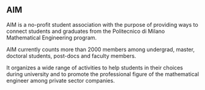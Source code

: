 ## AIM

AIM is a no-profit student association with the purpose of providing ways to connect students and graduates from the Politecnico di Milano Mathematical Engineering program.

AIM currently counts more than 2000 members among undergrad, master, doctoral students, post-docs and faculty members.

It organizes a wide range of activities to help students in their choices during university and to promote the professional figure of the mathematical engineer among private sector companies.
